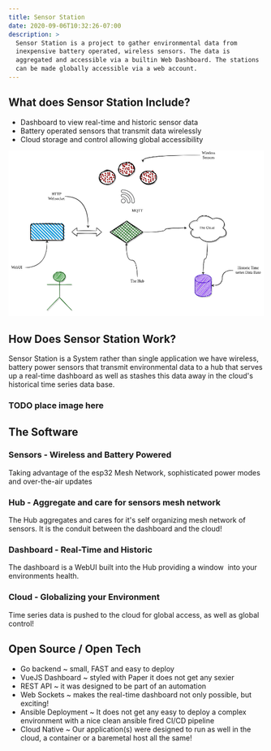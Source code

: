 ```yaml
---
title: Sensor Station 
date: 2020-09-06T10:32:26-07:00
description: >
  Sensor Station is a project to gather environmental data from
  inexpensive battery operated, wireless sensors. The data is 
  aggregated and accessible via a builtin Web Dashboard. The stations
  can be made globally accessible via a web account.
---
```



## What does Sensor Station Include?

- Dashboard to view real-time and historic sensor data
- Battery operated sensors that transmit data wirelessly
- Cloud storage and control allowing global accessibility

![](images/ss-diagram.png)

## How Does Sensor Station Work?

Sensor Station is a System rather than single application we have
wireless, battery power sensors that transmit environmental data to a
hub that serves up a real-time dashboard as well as stashes this data
away in the cloud's historical time series data base. 

### TODO place image here

## The Software 

### Sensors - Wireless and Battery Powered

Taking advantage of the esp32 Mesh Network, sophisticated power modes
and over-the-air updates 

### Hub - Aggregate and care for sensors mesh network

The Hub aggregates and cares for it's self organizing mesh network of
sensors. It is the conduit between the dashboard and the cloud! 

### Dashboard - Real-Time and Historic

The dashboard is a WebUI built into the Hub providing a window  into
your environments health.

### Cloud - Globalizing your Environment

Time series data is pushed to the cloud for global access, as well as
global control! 

## Open Source / Open Tech 

- Go backend ~ small, FAST and easy to deploy
- VueJS Dashboard ~ styled with Paper it does not get any sexier
- REST API ~ it was designed to be part of an automation
- Web Sockets ~ makes the real-time dashboard not only possible, but
  exciting! 
- Ansible Deployment ~ It does not get any easy to deploy a complex
  environment with a nice clean ansible fired CI/CD pipeline
- Cloud Native ~ Our application(s) were designed to run as well in
  the cloud, a container or a baremetal host all the same!
  
